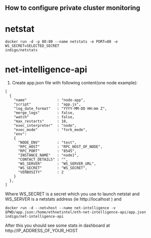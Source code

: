 ## How to configure private cluster monitoring
# netstat
```
docker run -d -p 80:80 --name netstats -e PORT=80 -e WS_SECRET=SELECTED_SECRET
indigo/netstats
```

# net-intelligence-api
1. Create app.json file with following content(one node example):
```
[
  {
    "name"              : "node-app",
    "script"            : "app.js",
    "log_date_format"   : "YYYY-MM-DD HH:mm Z",
    "merge_logs"        : false,
    "watch"             : false,
    "max_restarts"      : 10,
    "exec_interpreter"  : "node",
    "exec_mode"         : "fork_mode",
    "env":
    {
      "NODE_ENV"        : "test",
      "RPC_HOST"        : "RPC_HOST_OF_NODE",
      "RPC_PORT"        : "8545",
      "INSTANCE_NAME"   : "node1",
      "CONTACT_DETAILS" : "",
      "WS_SERVER"       : "WS_SERVER_URL",
      "WS_SECRET"       : "WS_SECRET",
      "VERBOSITY"       : 2
    }
  },
]
```

Where WS_SECRET is a secret which you use to launch netstat and WS_SERVER is a netstats address (ie http://localhost )
and
```
docker run -d --net=host --name net-intelligence -v $PWD/app.json:/home/ethnetintel/eth-net-intelligence-api/app.json  indigo/net-intelligence-api
```

After this you should see some stats in dashboard at http://IP_ADDRESS_OF_YOUR_HOST
